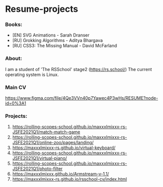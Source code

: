 # Resume-projects
### Books:
* [EN] SVG Animations - Sarah Dranser
* [RU] Grokking Algorithms - Aditya Bhargava
* [RU] CSS3: The Missing Manual - David McFarland

### About:
I am a student of 'The RSSchool' stage2 (https://rs.school/)
The current operating system is Linux.
### Main CV
https://www.figma.com/file/4Qe3VVn40p7Yawec4P3wHs/RESUME?node-id=0%3A1
### Projects:
1. https://rolling-scopes-school.github.io/maxxxlmixxx-rs-JSFE2021Q1/match-match-game
2. https://rolling-scopes-school.github.io/maxxxlmixxx-rs-JSFE2021Q1/online-zoo/pages/landing/ 
3. https://maxxxlmixxx-rs.github.io/virtual-keyboard/
4. https://rolling-scopes-school.github.io/maxxxlmixxx-rs-JSFE2021Q1/virtual-piano/
5. https://rolling-scopes-school.github.io/maxxxlmixxx-rs-JSFE2021Q1/photo-filter
6. https://maxxxlmixxx.github.io/Armstream-v-1.1/
7. https://maxxxlmixxx-rs.github.io/rsschool-cv/index.html
